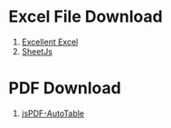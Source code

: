 # Excel File Download
1. [Excellent Excel](https://github.com/jmaister/excellentexport)
2. [SheetJs](https://docs.sheetjs.com/)

# PDF Download
1. [jsPDF-AutoTable](https://github.com/simonbengtsson/jsPDF-AutoTable)
